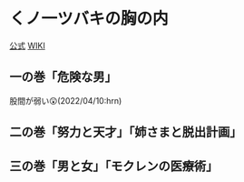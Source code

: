 # くノ一ツバキの胸の内

[公式](https://kunoichi-tsubaki.com/) 
[WIKI](https://ja.wikipedia.org/wiki/%E3%81%8F%E3%83%8E%E4%B8%80%E3%83%84%E3%83%90%E3%82%AD%E3%81%AE%E8%83%B8%E3%81%AE%E5%86%85) 

## 一の巻「危険な男」

股間が弱い:astonished:(2022/04/10:hrn)

## 二の巻「努力と天才」「姉さまと脱出計画」

## 三の巻「男と女」「モクレンの医療術」
